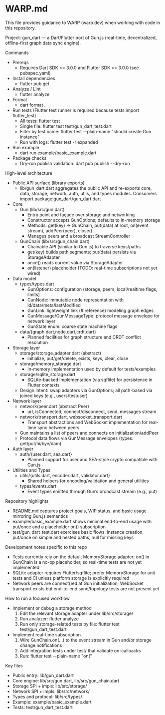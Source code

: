 # WARP.md

This file provides guidance to WARP (warp.dev) when working with code in this repository.

Project: gun_dart — a Dart/Flutter port of Gun.js (real-time, decentralized, offline-first graph data sync engine).

Commands
- Prereqs
  - Requires Dart SDK >= 3.0.0 and Flutter SDK >= 3.0.0 (see pubspec.yaml)
- Install dependencies
  - flutter pub get
- Analyze / Lint
  - flutter analyze
- Format
  - dart format .
- Run tests (Flutter test runner is required because tests import flutter_test)
  - All tests: flutter test
  - Single file: flutter test test/gun_dart_test.dart
  - Filter by test name: flutter test --plain-name "should create Gun instance"
  - Run with logs: flutter test -r expanded
- Run example
  - dart run example/basic_example.dart
- Package checks
  - Dry-run publish validation: dart pub publish --dry-run

High-level architecture
- Public API surface (library exports)
  - lib/gun_dart.dart aggregates the public API and re-exports core, data, storage, network, auth, utils, and types modules. Consumers import package:gun_dart/gun_dart.dart
- Core
  - Gun (lib/src/gun.dart)
    - Entry point and façade over storage and networking
    - Constructor accepts GunOptions; defaults to in-memory storage
    - Methods: get(key) -> GunChain, put(data) at root, on(event stream), addPeer(peer), close()
    - Manages peers and a broadcast StreamController<GunEvent>
  - GunChain (lib/src/gun_chain.dart)
    - Chainable API (similar to Gun.js) to traverse keys/paths
    - get(key) builds path segments; put(data) persists via StorageAdapter
    - once() reads current value via StorageAdapter
    - on(listener) placeholder (TODO: real-time subscriptions not yet wired)
- Data model
  - types/types.dart
    - GunOptions: configuration (storage, peers, local/realtime flags, limits)
    - GunNode: immutable node representation with id/data/meta/lastModified
    - GunLink: lightweight link (# reference) modeling graph edges
    - GunMessage/GunMessageType: protocol message envelope for network layer
    - GunState enum: coarse state machine flags
  - data/{graph.dart,node.dart,crdt.dart}
    - Planned facilities for graph structure and CRDT conflict resolution
- Storage layer
  - storage/storage_adapter.dart (abstract)
    - initialize, put/get/delete, exists, keys, clear, close
  - storage/memory_storage.dart
    - In-memory implementation used by default for tests/examples
  - storage/sqlite_storage.dart
    - SQLite-backed implementation (via sqflite) for persistence in Flutter contexts
  - Design intent: swap adapters via GunOptions; all path-based via joined keys (e.g., users/testuser)
- Network layer
  - network/peer.dart (abstract Peer)
    - url, isConnected, connect/disconnect, send, messages stream
  - network/transport.dart, websocket_transport.dart
    - Transport abstractions and WebSocket implementation for real-time sync between peers
  - Gun maintains a list of peers and connects on initialization/addPeer
  - Protocol data flows via GunMessage envelopes (types: get/put/hi/bye/dam)
- Auth layer
  - auth/{user.dart, sea.dart}
    - Planned support for user and SEA-style crypto compatible with Gun.js
- Utilities and Types
  - utils/{utils.dart, encoder.dart, validator.dart}
    - Shared helpers for encoding/validation and general utilities
  - types/events.dart
    - Event types emitted through Gun’s broadcast stream (e.g., put)

Repository highlights
- README.md captures project goals, WIP status, and basic usage mirroring Gun.js semantics
- example/basic_example.dart shows minimal end-to-end usage with put/once and a placeholder on() subscription
- test/gun_dart_test.dart exercises basic flows: instance creation, put/once on simple and nested paths, null for missing keys

Development notes specific to this repo
- Tests currently rely on the default MemoryStorage adapter; on() in GunChain is a no-op placeholder, so real-time tests are not yet implemented
- SQLite adapter requires Flutter/sqflite; prefer MemoryStorage for unit tests and CI unless platform storage is explicitly required
- Network peers are connect()ed at Gun initialization; WebSocket transport exists but end-to-end sync/topology tests are not present yet

How to run a focused workflow
- Implement or debug a storage method
  1) Edit the relevant storage adapter under lib/src/storage/
  2) Run analyzer: flutter analyze
  3) Run only storage-related tests by file: flutter test test/gun_dart_test.dart
- Implement real-time subscription
  1) Wire GunChain.on(...) to the event stream in Gun and/or storage change notifications
  2) Add integration tests under test/ that validate on-callbacks
  3) Run: flutter test --plain-name "on("

Key files
- Public entry: lib/gun_dart.dart
- Core engine: lib/src/gun.dart, lib/src/gun_chain.dart
- Storage SPI + impls: lib/src/storage/
- Network SPI + impls: lib/src/network/
- Types and protocol: lib/src/types/
- Example: example/basic_example.dart
- Tests: test/gun_dart_test.dart

